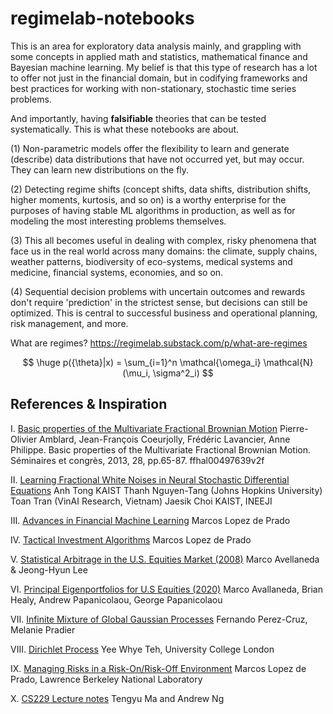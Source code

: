 # regimelab-notebooks

This is an area for exploratory data analysis mainly, and grappling with some concepts in applied math and statistics, mathematical finance and Bayesian machine learning. My belief is that this type of research has a lot to offer not just in the financial domain, but in codifying frameworks and best practices for working with non-stationary, stochastic time series problems. 

And importantly, having <b>falsifiable</b> theories that can be tested systematically. This is what these notebooks are about. 

(1) Non-parametric models offer the flexibility to learn and generate (describe) data distributions that have not occurred yet, but may occur. They can learn new distributions on the fly. 

(2) Detecting regime shifts (concept shifts, data shifts, distribution shifts, higher moments, kurtosis, and so on) is a worthy enterprise for the purposes of having stable ML algorithms in production, as well as for modeling the most interesting problems themselves. 

(3) This all becomes useful in dealing with complex, risky phenomena that face us in the real world across many domains: the climate, supply chains, weather patterns, biodiversity of eco-systems, medical systems and medicine, financial systems, economies, and so on. 

(4) Sequential decision problems with uncertain outcomes and rewards don't require 'prediction' in the strictest sense, but decisions can still be optimized. This is central to successful business and operational planning, risk management, and more. 

What are regimes?
https://regimelab.substack.com/p/what-are-regimes

$$
\huge p({\theta}|x) = \sum_{i=1}^n \mathcal{\omega_i} \mathcal{N}(\mu_i, \sigma^2_i)
$$

References & Inspiration
------------------------

I. [Basic properties of the Multivariate Fractional Brownian Motion](https://hal.science/hal-00497639/document)
Pierre-Olivier Amblard, Jean-François Coeurjolly, Frédéric Lavancier, Anne Philippe. Basic properties
of the Multivariate Fractional Brownian Motion. Séminaires et congrès, 2013, 28, pp.65-87. ffhal00497639v2f

II. [Learning Fractional White Noises in Neural Stochastic Differential Equations](https://openreview.net/pdf?id=lTZBRxm2q5)
Anh Tong KAIST
Thanh Nguyen-Tang (Johns Hopkins University)
Toan Tran (VinAI Research, Vietnam)
Jaesik Choi KAIST, INEEJI

III. [Advances in Financial Machine Learning](https://www.wiley.com/en-us/Advances+in+Financial+Machine+Learning-p-9781119482086)
Marcos Lopez de Prado 

IV. [Tactical Investment Algorithms](https://papers.ssrn.com/sol3/papers.cfm?abstract_id=3459866)
Marcos Lopez de Prado

V. [Statistical Arbitrage in the U.S. Equities Market (2008)](https://math.nyu.edu/~avellane/AvellanedaLeeStatArb20090616.pdf)
Marco Avellaneda & Jeong-Hyun Lee

VI. [Principal Eigenportfolios for U.S Equities (2020)](https://papers.ssrn.com/sol3/papers.cfm?abstract_id=3738769)
Marco Avallaneda, Brian Healy, Andrew Papanicolaou, George Papanicolaou

VII. [Infinite Mixture of Global Gaussian Processes](https://www.bell-labs.com/institute/publications/itd-15-55873g/#gref)
Fernando Perez-Cruz, Melanie Pradier

VIII. [Dirichlet Process](https://www.gatsby.ucl.ac.uk/~ywteh/research/npbayes/dp.pdf)
Yee Whye Teh, University College London

IX. [Managing Risks in a Risk-On/Risk-Off Environment](https://papers.ssrn.com/sol3/papers.cfm?abstract_id=2150877)
Marcos Lopez de Prado, Lawrence Berkeley National Laboratory

X. [CS229 Lecture notes](http://cs229.stanford.edu/notes2020spring/cs229-notes8.pdf)
Tengyu Ma and Andrew Ng
